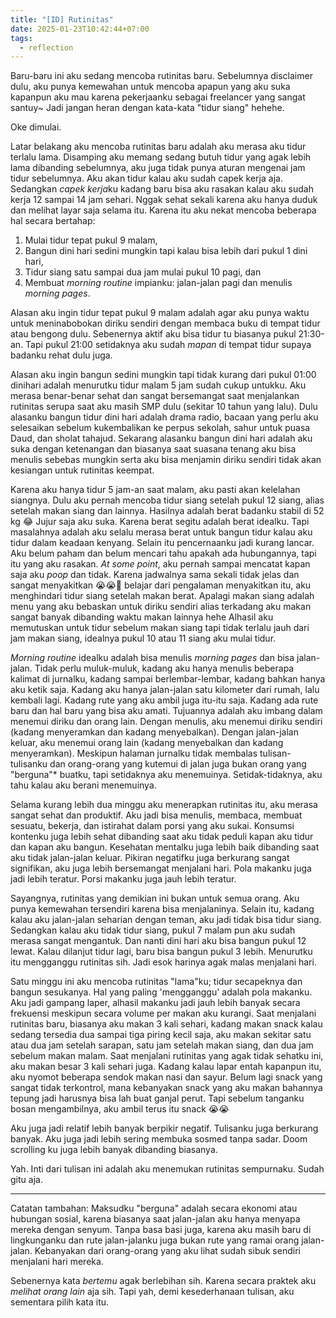 ```yaml
---
title: "[ID] Rutinitas"
date: 2025-01-23T10:42:44+07:00
tags:
  - reflection
---
```

Baru-baru ini aku sedang mencoba rutinitas baru. Sebelumnya disclaimer dulu, aku punya kemewahan untuk mencoba apapun yang aku suka kapanpun aku mau karena pekerjaanku sebagai freelancer yang sangat santuy~ Jadi jangan heran dengan kata-kata "tidur siang" hehehe.


Oke dimulai.

Latar belakang aku mencoba rutinitas baru adalah aku merasa aku tidur terlalu lama. Disamping aku memang sedang butuh tidur yang agak lebih lama dibanding sebelumnya, aku juga tidak punya aturan mengenai jam tidur sebelumnya. Aku akan tidur kalau aku sudah capek kerja aja. Sedangkan *capek kerja*ku kadang baru bisa aku rasakan kalau aku sudah kerja 12 sampai 14 jam sehari. Nggak sehat sekali karena aku hanya duduk dan melihat layar saja selama itu. Karena itu aku nekat mencoba beberapa hal secara bertahap:
1. Mulai tidur tepat pukul 9 malam,
2. Bangun dini hari sedini mungkin tapi kalau bisa lebih dari pukul 1 dini hari,
3. Tidur siang satu sampai dua jam mulai pukul 10 pagi, dan
4. Membuat *morning routine* impianku: jalan-jalan pagi dan menulis *morning pages*.

Alasan aku ingin tidur tepat pukul 9 malam adalah agar aku punya waktu untuk meninabobokan diriku sendiri dengan membaca buku di tempat tidur atau bengong dulu. Sebenernya aktif aku bisa tidur tu biasanya pukul 21:30-an. Tapi pukul 21:00 setidaknya aku sudah *mapan* di tempat tidur supaya badanku rehat dulu juga. 

Alasan aku ingin bangun sedini mungkin tapi tidak kurang dari pukul 01:00 dinihari adalah menurutku tidur malam 5 jam sudah cukup untukku. Aku merasa benar-benar sehat dan sangat bersemangat saat menjalankan rutinitas serupa saat aku masih SMP dulu (sekitar 10 tahun yang lalu). Dulu alasanku bangun tidur dini hari adalah drama radio, bacaan yang perlu aku selesaikan sebelum kukembalikan ke perpus sekolah, sahur untuk puasa Daud, dan sholat tahajud. Sekarang alasanku bangun dini hari adalah aku suka dengan ketenangan dan biasanya saat suasana tenang aku bisa menulis sebebas mungkin serta aku bisa menjamin diriku sendiri tidak akan kesiangan untuk rutinitas keempat.

Karena aku hanya tidur 5 jam-an saat malam, aku pasti akan kelelahan siangnya. Dulu aku pernah mencoba tidur siang setelah pukul 12 siang, alias setelah makan siang dan lainnya. Hasilnya adalah berat badanku stabil di 52 kg 😂 Jujur saja aku suka. Karena berat segitu adalah berat idealku. Tapi masalahnya adalah aku selalu merasa berat untuk bangun tidur kalau aku tidur dalam keadaan kenyang. Selain itu pencernaanku jadi kurang lancar. Aku belum paham dan belum mencari tahu apakah ada hubungannya, tapi itu yang aku rasakan. *At some point*, aku pernah sampai mencatat kapan saja aku *poop* dan tidak. Karena jadwalnya sama sekali tidak jelas dan sangat menyakitkan 😭😭🙏 belajar dari pengalaman menyakitkan itu, aku menghindari tidur siang setelah makan berat. Apalagi makan siang adalah menu yang aku bebaskan untuk diriku sendiri alias terkadang aku makan sangat banyak dibanding waktu makan lainnya hehe Alhasil aku memutuskan untuk tidur sebelum makan siang tapi tidak terlalu jauh dari jam makan siang, idealnya pukul 10 atau 11 siang aku mulai tidur.

*Morning routine* idealku adalah bisa menulis *morning pages* dan bisa jalan-jalan. Tidak perlu muluk-muluk, kadang aku hanya menulis beberapa kalimat di jurnalku, kadang sampai berlembar-lembar, kadang bahkan hanya aku ketik saja. Kadang aku hanya jalan-jalan satu kilometer dari rumah, lalu kembali lagi. Kadang rute yang aku ambil juga itu-itu saja. Kadang ada rute baru dan hal baru yang bisa aku amati. Tujuannya adalah aku imbang dalam menemui diriku dan orang lain. Dengan menulis, aku menemui diriku sendiri (kadang menyeramkan dan kadang menyebalkan). Dengan jalan-jalan keluar, aku menemui orang lain (kadang menyebalkan dan kadang menyeramkan). Meskipun halaman jurnalku tidak membalas tulisan-tulisanku dan orang-orang yang kutemui di jalan juga bukan orang yang "berguna"* buatku, tapi setidaknya aku menemuinya. Setidak-tidaknya, aku tahu kalau aku berani menemuinya. 

Selama kurang lebih dua minggu aku menerapkan rutinitas itu, aku merasa sangat sehat dan produktif. Aku jadi bisa menulis, membaca, membuat sesuatu, bekerja, dan istirahat dalam porsi yang aku sukai. Konsumsi kontenku juga lebih sehat dibanding saat aku tidak peduli kapan aku tidur dan kapan aku bangun. Kesehatan mentalku juga lebih baik dibanding saat aku tidak jalan-jalan keluar. Pikiran negatifku juga berkurang sangat signifikan, aku juga lebih bersemangat menjalani hari. Pola makanku juga jadi lebih teratur. Porsi makanku juga jauh lebih teratur. 

Sayangnya, rutinitas yang demikian ini bukan untuk semua orang. Aku punya kemewahan tersendiri karena bisa menjalaninya. Selain itu, kadang kalau aku jalan-jalan seharian dengan teman, aku jadi tidak bisa tidur siang. Sedangkan kalau aku tidak tidur siang, pukul 7 malam pun aku sudah merasa sangat mengantuk. Dan nanti dini hari aku bisa bangun pukul 12 lewat. Kalau dilanjut tidur lagi, baru bisa bangun pukul 3 lebih. Menurutku itu mengganggu rutinitas sih. Jadi esok harinya agak malas menjalani hari. 

Satu minggu ini aku mencoba rutinitas "lama"ku; tidur secapeknya dan bangun sesukanya. Hal yang paling 'mengganggu' adalah pola makanku. Aku jadi gampang laper, alhasil makanku jadi jauh lebih banyak secara frekuensi meskipun secara volume per makan aku kurangi. Saat menjalani rutinitas baru, biasanya aku makan 3 kali sehari, kadang makan snack kalau sedang tersedia dua sampai tiga piring kecil saja, aku makan sekitar satu atau dua jam setelah sarapan, satu jam setelah makan siang, dan dua jam sebelum makan malam. Saat menjalani rutinitas yang agak tidak sehatku ini, aku makan besar 3 kali sehari juga. Kadang kalau lapar entah kapanpun itu, aku nyomot beberapa sendok makan nasi dan sayur. Belum lagi snack yang sangat tidak terkontrol, mana kebanyakan snack yang aku makan bahannya tepung jadi harusnya bisa lah buat ganjal perut. Tapi sebelum tanganku bosan mengambilnya, aku ambil terus itu snack 😭😭

Aku juga jadi relatif lebih banyak berpikir negatif. Tulisanku juga berkurang banyak. Aku juga jadi lebih sering membuka sosmed tanpa sadar. Doom scrolling ku juga lebih banyak dibanding biasanya. 

Yah. Inti dari tulisan ini adalah aku menemukan rutinitas sempurnaku. Sudah gitu aja.

---

Catatan tambahan:
Maksudku "berguna" adalah secara ekonomi atau hubungan sosial, karena biasanya saat jalan-jalan aku hanya menyapa mereka dengan senyum. Tanpa basa basi juga, karena aku masih baru di lingkunganku dan rute jalan-jalanku juga bukan rute yang ramai orang jalan-jalan. Kebanyakan dari orang-orang yang aku lihat sudah sibuk sendiri menjalani hari mereka.

Sebenernya kata *bertemu* agak berlebihan sih. Karena secara praktek aku *melihat orang lain* aja sih. Tapi yah, demi kesederhanaan tulisan, aku sementara pilih kata itu. 